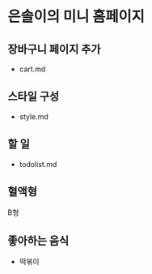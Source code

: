 # 은솔이의 미니 홈페이지

## 장바구니 페이지 추가

- cart.md

## 스타일 구성

- style.md

## 할 일

- todolist.md

## 혈액형

B형

## 좋아하는 음식

- 떡볶이
